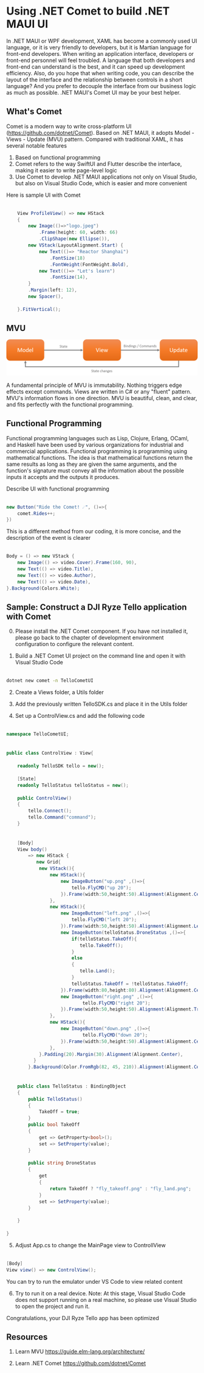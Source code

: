 # **Using .NET Comet  to build .NET MAUI UI**

In .NET MAUI or WPF development, XAML has become a commonly used UI language, or it is very friendly to developers, but it is Martian language for front-end developers. When writing an application interface, developers or front-end personnel will feel troubled. A language that both developers and front-end can understand is the best, and it can speed up development efficiency. Also, do you hope that when writing code, you can describe the layout of the interface and the relationship between controls in a short language? And you prefer to decouple the interface from our business logic as much as possible. .NET MAUI's Comet UI may be your best helper.

## **What's Comet**

Comet is a modern way to write cross-platform UI (https://github.com/dotnet/Comet). Based on .NET MAUI, it adopts Model - Views - Update (MVU) pattern. Compared with traditional XAML, it has several notable features

1. Based on functional programming
2. Comet refers to the way SwiftUI and Flutter describe the interface, making it easier to write page-level logic
3. Use Comet to develop .NET MAUI applications not only on Visual Studio, but also on Visual Studio Code, which is easier and more convenient

Here is sample UI with Comet



```csharp

    View ProfileView() => new HStack
    {
        new Image(()=>"logo.jpeg")
		    .Frame(height: 60, width: 66)
            .ClipShape(new Ellipse()),
        new VStack(LayoutAlignment.Start) {
            new Text(()=> "Reactor Shanghai")
                .FontSize(18)
                .FontWeight(FontWeight.Bold),
            new Text(()=> "Let's learn")
                .FontSize(14),
        }
        .Margin(left: 12),
        new Spacer(),

    }.FitVertical();

```

## **MVU**

<img src="../imgs/03/01.png">

A fundamental principle of MVU is immutability. Nothing triggers edge effects except commands. Views are written in C# or any "fluent" pattern. MVU's information flows in one direction. MVU is beautiful, clean, and clear, and fits perfectly with the functional programming.

## **Functional Programming**

Functional programming languages such as Lisp, Clojure, Erlang, OCaml, and Haskell have been used by various organizations for industrial and commercial applications. Functional programming is programming using mathematical functions. The idea is that mathematical functions return the same results as long as they are given the same arguments, and the function's signature must convey all the information about the possible inputs it accepts and the outputs it produces.

Describe UI with functional programming


```csharp

new Button("Ride the Comet! ☄️", ()=>{
	comet.Rides++;
})

```

This is a different method from our coding, it is more concise, and the description of the event is clearer


```csharp

Body = () => new VStack {
	new Image(() => video.Cover).Frame(160, 90),
	new Text(() => video.Title),
	new Text(() => video.Author),
	new Text(() => video.Date),
}.Background(Colors.White);

```

## **Sample: Construct a DJI Ryze Tello application with Comet**

0. Please install the .NET Comet component. If you have not installed it, please go back to the chapter of development environment configuration to configure the relevant content.

1. Build a .NET Comet UI project on the command line and open it with Visual Studio Code

```bash

dotnet new comet -n TelloCometUI

```

2. Create a Views folder, a Utils folder

3. Add the previously written TelloSDK.cs and place it in the Utils folder

4. Set up a ControlView.cs and add the following code


```csharp

namespace TelloCometUI;


public class ControlView : View{

    readonly TelloSDK tello = new();

	[State]
	readonly TelloStatus telloStatus = new();

    public ControlView()
    {
        tello.Connect();
        tello.Command("command");
    }


    [Body]
    View body()
        => new HStack {
           new Grid{
            new VStack(){
                new HStack(){
                    new ImageButton("up.png" ,()=>{
                        tello.FlyCMD("up 20");
                    }).Frame(width:50,height:50).Alignment(Alignment.Center),
                },
                new HStack(){
                    new ImageButton("left.png" ,()=>{
                        tello.FlyCMD("left 20");
                    }).Frame(width:50,height:50).Alignment(Alignment.Leading),
                    new ImageButton(telloStatus.DroneStatus ,()=>{
                        if(telloStatus.TakeOff){
                           tello.TakeOff();
                        }
                        else
                        {
                           tello.Land();
                        }
                        telloStatus.TakeOff = !telloStatus.TakeOff;
                    }).Frame(width:80,height:80).Alignment(Alignment.Center),
                    new ImageButton("right.png" ,()=>{
                            tello.FlyCMD("right 20");
                    }).Frame(width:50,height:50).Alignment(Alignment.Trailing),
                },
                new HStack(){
                    new ImageButton("down.png" ,()=>{
                            tello.FlyCMD("down 20");
                    }).Frame(width:50,height:50).Alignment(Alignment.Center),
                },
            }.Padding(20).Margin(30).Alignment(Alignment.Center),
          } 
        }.Background(Color.FromRgb(82, 45, 210)).Alignment(Alignment.Center);

    
	public class TelloStatus : BindingObject
	{
        public TelloStatus()
        {
            TakeOff = true;
        }   
		public bool TakeOff
		{
			get => GetProperty<bool>();
			set => SetProperty(value);
		}

		public string DroneStatus
		{
			get
			{
				return TakeOff ? "fly_takeoff.png" : "fly_land.png";
			}
            set => SetProperty(value);
		}

	}

}

```

5. Adjust App.cs to change the MainPage view to ControllView


```csharp

[Body]
View view() => new ControlView();

```

   You can try to run the emulator under VS Code to view related content

6. Try to run it on a real device. Note: At this stage, Visual Studio Code does not support running on a real machine, so please use Visual Studio to open the project and run it.


Congratulations, your DJI Ryze Tello app has been optimized

## **Resources**


1. Learn MVU https://guide.elm-lang.org/architecture/

2. Learn .NET Comet  https://github.com/dotnet/Comet